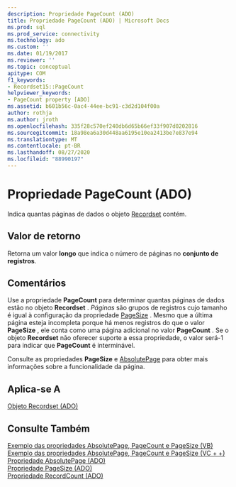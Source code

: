 ```yaml
---
description: Propriedade PageCount (ADO)
title: Propriedade PageCount (ADO) | Microsoft Docs
ms.prod: sql
ms.prod_service: connectivity
ms.technology: ado
ms.custom: ''
ms.date: 01/19/2017
ms.reviewer: ''
ms.topic: conceptual
apitype: COM
f1_keywords:
- Recordset15::PageCount
helpviewer_keywords:
- PageCount property [ADO]
ms.assetid: b601b56c-0ac4-44ee-bc91-c3d2d104f00a
author: rothja
ms.author: jroth
ms.openlocfilehash: 335f28c570ef240db6d65b66ef33f907d0202816
ms.sourcegitcommit: 18a98ea6a30d448aa6195e10ea2413be7e837e94
ms.translationtype: MT
ms.contentlocale: pt-BR
ms.lasthandoff: 08/27/2020
ms.locfileid: "88990197"
---
```

# <a name="pagecount-property-ado"></a>Propriedade PageCount (ADO)
Indica quantas páginas de dados o objeto [Recordset](./recordset-object-ado.md) contém.  
  
## <a name="return-value"></a>Valor de retorno  
 Retorna um valor **longo** que indica o número de páginas no **conjunto de registros**.  
  
## <a name="remarks"></a>Comentários  
 Use a propriedade **PageCount** para determinar quantas páginas de dados estão no objeto **Recordset** . *Páginas* são grupos de registros cujo tamanho é igual à configuração da propriedade [PageSize](./pagesize-property-ado.md) . Mesmo que a última página esteja incompleta porque há menos registros do que o valor **PageSize** , ele conta como uma página adicional no valor **PageCount** . Se o objeto **Recordset** não oferecer suporte a essa propriedade, o valor será-1 para indicar que **PageCount** é interminável.  
  
 Consulte as propriedades **PageSize** e [AbsolutePage](./absolutepage-property-ado.md) para obter mais informações sobre a funcionalidade da página.  
  
## <a name="applies-to"></a>Aplica-se A  
 [Objeto Recordset (ADO)](./recordset-object-ado.md)  
  
## <a name="see-also"></a>Consulte Também  
 [Exemplo das propriedades AbsolutePage, PageCount e PageSize (VB)](./absolutepage-pagecount-and-pagesize-properties-example-vb.md)   
 [Exemplo das propriedades AbsolutePage, PageCount e PageSize (VC + +)](./absolutepage-pagecount-and-pagesize-properties-example-vc.md)   
 [Propriedade AbsolutePage (ADO)](./absolutepage-property-ado.md)   
 [Propriedade PageSize (ADO)](./pagesize-property-ado.md)   
 [Propriedade RecordCount (ADO)](./recordcount-property-ado.md)